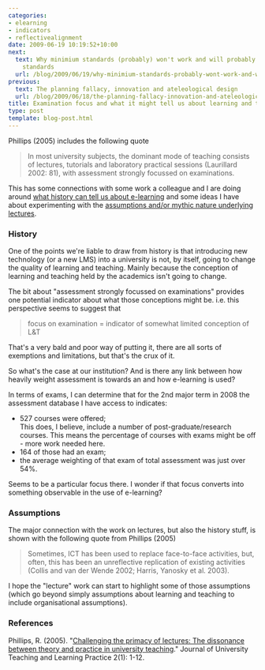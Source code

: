 ```yaml
---
categories:
- elearning
- indicators
- reflectivealignment
date: 2009-06-19 10:19:52+10:00
next:
  text: Why minimium standards (probably) won't work and will probably become maximum
    standards
  url: /blog/2009/06/19/why-minimium-standards-probably-wont-work-and-will-probably-become-maximum-standards/
previous:
  text: The planning fallacy, innovation and ateleological design
  url: /blog/2009/06/18/the-planning-fallacy-innovation-and-ateleological-design/
title: Examination focus and what it might tell us about learning and teaching
type: post
template: blog-post.html
---
```

Phillips (2005) includes the following quote

> In most university subjects, the dominant mode of teaching consists of lectures, tutorials and laboratory practical sessions (Laurillard 2002: 81), with assessment strongly focussed on examinations.

This has some connections with some work a colleague and I are doing around [what history can tell us about e-learning](/blog/2009/06/18/what-can-history-tell-us-about-e-learning-and-its-future/) and some ideas I have about experimenting with the [assumptions and/or mythic nature underlying lectures](/blog/2009/06/09/you-only-get-this-type-of-education-in-class-mythic-attributes-of-the-lecture/).

### History

One of the points we're liable to draw from history is that introducing new technology (or a new LMS) into a university is not, by itself, going to change the quality of learning and teaching. Mainly because the conception of learning and teaching held by the academics isn't going to change.

The bit about "assessment strongly focussed on examinations" provides one potential indicator about what those conceptions might be. i.e. this perspective seems to suggest that

> focus on examination = indicator of somewhat limited conception of L&T

That's a very bald and poor way of putting it, there are all sorts of exemptions and limitations, but that's the crux of it.

So what's the case at our institution? And is there any link between how heavily weight assessment is towards an and how e-learning is used?

In terms of exams, I can determine that for the 2nd major term in 2008 the assessment database I have access to indicates:

- 527 courses were offered;  
    This does, I believe, include a number of post-graduate/research courses. This means the percentage of courses with exams might be off - more work needed here.
- 164 of those had an exam;
- the average weighting of that exam of total assessment was just over 54%.

Seems to be a particular focus there. I wonder if that focus converts into something observable in the use of e-learning?

### Assumptions

The major connection with the work on lectures, but also the history stuff, is shown with the following quote from Phillips (2005)

> Sometimes, ICT has been used to replace face-to-face activities, but, often, this has been an unreflective replication of existing activities (Collis and van der Wende 2002; Harris, Yanosky et al. 2003).

I hope the "lecture" work can start to highlight some of those assumptions (which go beyond simply assumptions about learning and teaching to include organisational assumptions).

### References

Phillips, R. (2005). "[Challenging the primacy of lectures: The dissonance between theory and practice in university teaching](http://jutlp.uow.edu.au/2005_v02_i01/2004_v02_i01.html)." Journal of University Teaching and Learning Practice 2(1): 1-12.